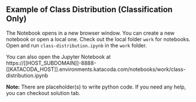 ## Example of Class Distribution (Classification Only)
The Notebook opens in a new browser window. You can create a new notebook or open a local one. Check out the local folder `work` for notebooks. Open and run `class-distribution.ipynb` in the `work` folder.

You can also open the Jupyter Notebook at https://[[HOST_SUBDOMAIN]]-8888-[[KATACODA_HOST]].environments.katacoda.com/notebooks/work/class-distribution.ipynb

**Note:**
There are placeholder(s) to write python code. If you need any help, you can checkout solution tab.